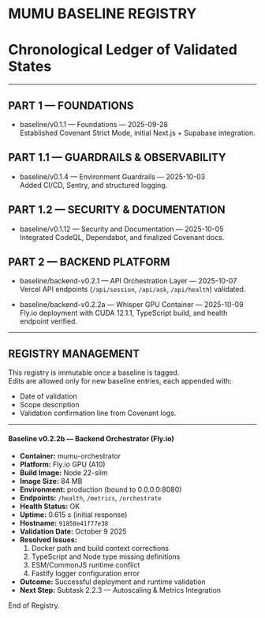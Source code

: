 # MUMU BASELINE REGISTRY
# Chronological Ledger of Validated States

---

## PART 1 — FOUNDATIONS
- baseline/v0.1.1 — Foundations — 2025-09-28  
  Established Covenant Strict Mode, initial Next.js + Supabase integration.

## PART 1.1 — GUARDRAILS & OBSERVABILITY
- baseline/v0.1.4 — Environment Guardrails — 2025-10-03  
  Added CI/CD, Sentry, and structured logging.

## PART 1.2 — SECURITY & DOCUMENTATION
- baseline/v0.1.12 — Security and Documentation — 2025-10-05  
  Integrated CodeQL, Dependabot, and finalized Covenant docs.

## PART 2 — BACKEND PLATFORM
- baseline/backend-v0.2.1 — API Orchestration Layer — 2025-10-07  
  Vercel API endpoints (`/api/session`, `/api/ask`, `/api/health`) validated.

- baseline/backend-v0.2.2a — Whisper GPU Container — 2025-10-09  
  Fly.io deployment with CUDA 12.1.1, TypeScript build, and health endpoint verified.

---

## REGISTRY MANAGEMENT
This registry is immutable once a baseline is tagged.  
Edits are allowed only for new baseline entries, each appended with:
- Date of validation  
- Scope description  
- Validation confirmation line from Covenant logs.

---
#### Baseline v0.2.2b — Backend Orchestrator (Fly.io)
- **Container:** mumu-orchestrator  
- **Platform:** Fly.io GPU (A10)  
- **Build Image:** Node 22-slim  
- **Image Size:** 84 MB  
- **Environment:** production (bound to 0.0.0.0:8080)  
- **Endpoints:** `/health`, `/metrics`, `/orchestrate`  
- **Health Status:** OK  
- **Uptime:** 0.615 s (initial response)  
- **Hostname:** `91850e41f77e38`  
- **Validation Date:** October 9 2025  
- **Resolved Issues:**  
  1. Docker path and build context corrections  
  2. TypeScript and Node type missing definitions  
  3. ESM/CommonJS runtime conflict  
  4. Fastify logger configuration error  
- **Outcome:** Successful deployment and runtime validation  
- **Next Step:** Subtask 2.2.3 — Autoscaling & Metrics Integration

End of Registry.
